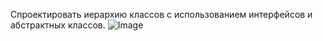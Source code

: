 Спроектировать иерархию классов с использованием интерфейсов и абстрактных классов.
![Image](https://github.com/user-attachments/assets/55d189a5-b2af-449c-973c-a3a4280ac852) 
